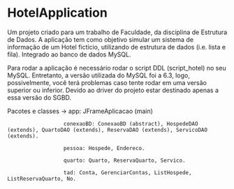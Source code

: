 # HotelApplication

Um projeto criado para um trabalho de Faculdade, da disciplina de Estrutura de Dados. A aplicação tem como objetivo simular um sistema de informação de um Hotel fictício, utilizando de estrutura de dados (i.e. lista e fila). Integrado ao banco de dados MySQL.

Para rodar a aplicação é necessário rodar o script DDL (script_hotel) no seu MySQL. Entretanto, a versão utilizada do MySQL foi a 6.3, logo, possivelmente, você terá problemas caso tente rodar em uma versão superior ou inferior. Devido ao driver do projeto estar destinado apenas a essa versão do SGBD.

Pacotes e classes ->  app: JFrameAplicacao (main)

                      conexaoBD: ConexaoBD (abstract), HospedeDAO (extends), QuartoDAO (extends), ReservaDAO (extends), ServicoDAO (extends).
                      
                      pessoa: Hospede, Endereco.
                      
                      quarto: Quarto, ReservaQuarto, Servico.
                      
                      tad: Conta, GerenciarContas, ListHospede, ListReservaQuarto, No.
